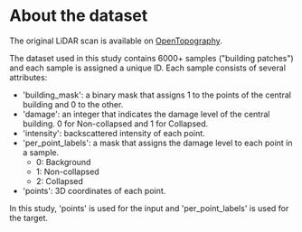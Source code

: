 # About the dataset

The original LiDAR scan is available on [OpenTopography](https://portal.opentopography.org/datasetMetadata?otCollectionID=OT.052018.2444.1). 

The dataset used in this study contains 6000+ samples ("building patches") and each sample is assigned a unique ID. Each sample consists of several attributes:
* 'building_mask': a binary mask that assigns 1 to the points of the central building and 0 to the other.
* 'damage': an integer that indicates the damage level of the central building. 0 for Non-collapsed and 1 for Collapsed. 
* 'intensity': backscattered intensity of each point. 
* 'per_point_labels': a mask that assigns the damage level to each point in a sample.
  * 0: Background
  * 1: Non-collapsed
  * 2: Collapsed  
* 'points': 3D coordinates of each point.

In this study, 'points' is used for the input and 'per_point_labels' is used for the target.
